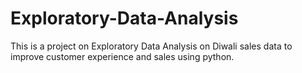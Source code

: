 # Exploratory-Data-Analysis
This is a project on Exploratory Data Analysis on Diwali sales data to improve customer experience and sales using python.
